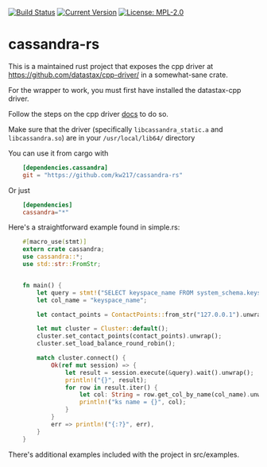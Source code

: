 [![Build Status](https://travis-ci.org/kw217/cassandra-rs.svg?branch=master)](https://travis-ci.org/kw217/cassandra-rs)
[![Current Version](http://meritbadge.herokuapp.com/cassandra-kw217)](https://crates.io/crates/cassandra-kw217)
[![License: MPL-2.0](https://img.shields.io/crates/l/cassandra.svg)](#License)

# cassandra-rs

This is a maintained rust project that
exposes the cpp driver at https://github.com/datastax/cpp-driver/
in a somewhat-sane crate.

For the wrapper to work, you must first have installed the datastax-cpp driver.

Follow the steps on the cpp driver [docs](https://github.com/datastax/cpp-driver/blob/15215e170810433511c48c304b9e9ca51ff32b2f/topics/building/README.md)  to do so.

Make sure that the driver (specifically `libcassandra_static.a` and `libcassandra.so`) are in your `/usr/local/lib64/` directory

You can use it from cargo with

```toml
    [dependencies.cassandra]
    git = "https://github.com/kw217/cassandra-rs"
```

Or just

```toml
    [dependencies]
    cassandra="*"
```

Here's a straightforward example found in simple.rs:


```rust
    #[macro_use(stmt)]
    extern crate cassandra;
    use cassandra::*;
    use std::str::FromStr;


    fn main() {
        let query = stmt!("SELECT keyspace_name FROM system_schema.keyspaces;");
        let col_name = "keyspace_name";

        let contact_points = ContactPoints::from_str("127.0.0.1").unwrap();

        let mut cluster = Cluster::default();
        cluster.set_contact_points(contact_points).unwrap();
        cluster.set_load_balance_round_robin();

        match cluster.connect() {
            Ok(ref mut session) => {
                let result = session.execute(&query).wait().unwrap();
                println!("{}", result);
                for row in result.iter() {
                    let col: String = row.get_col_by_name(col_name).unwrap();
                    println!("ks name = {}", col);
                }
            }
            err => println!("{:?}", err),
        }
    }
```

There's additional examples included with the project in src/examples.
